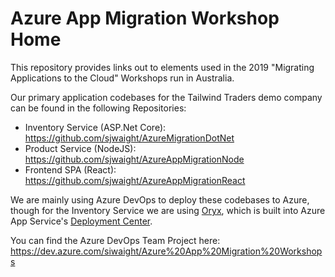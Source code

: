 # Azure App Migration Workshop Home

This repository provides links out to elements used in the 2019 "Migrating Applications to the Cloud" Workshops run in Australia.

Our primary application codebases for the Tailwind Traders demo company can be found in the following Repositories:

- Inventory Service (ASP.Net Core): https://github.com/sjwaight/AzureMigrationDotNet
- Product Service (NodeJS): https://github.com/sjwaight/AzureAppMigrationNode
- Frontend SPA (React): https://github.com/sjwaight/AzureAppMigrationReact

We are mainly using Azure DevOps to deploy these codebases to Azure, though for the Inventory Service we are using [Oryx](https://github.com/Microsoft/Oryx), which is built into Azure App Service's [Deployment Center](https://docs.microsoft.com/en-us/azure/app-service/deploy-continuous-deployment).

You can find the Azure DevOps Team Project here: https://dev.azure.com/siwaight/Azure%20App%20Migration%20Workshops
